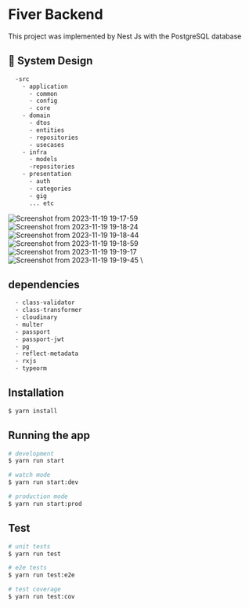 

[circleci-image]: https://img.shields.io/circleci/build/github/nestjs/nest/master?token=abc123def456
[circleci-url]: https://circleci.com/gh/nestjs/nest


# Fiver Backend
This project was implemented by Nest Js with the PostgreSQL database


## 🎨 System Design
```bash
  -src 
    - application
      - common 
      - config 
      - core 
    - domain 
      - dtos 
      - entities 
      - repositories 
      - usecases 
    - infra 
      - models 
      -repositories 
    - presentation 
      - auth 
      - categories 
      - gig 
      ... etc
```
![Screenshot from 2023-11-19 19-17-59](https://github.com/dev-mohamed77/Fiverr-Backend/assets/69175319/ae90509f-113c-465c-929b-140d2cb7e9cd) \
![Screenshot from 2023-11-19 19-18-24](https://github.com/dev-mohamed77/Fiverr-Backend/assets/69175319/982b1a46-d3bb-4a88-b154-808fb7e4418c) \
![Screenshot from 2023-11-19 19-18-44](https://github.com/dev-mohamed77/Fiverr-Backend/assets/69175319/285cceb5-ba96-45e8-ab68-7442683fa54c) \
![Screenshot from 2023-11-19 19-18-59](https://github.com/dev-mohamed77/Fiverr-Backend/assets/69175319/d1b9909c-36ab-4668-8f7a-2ee19646ffb5) \
![Screenshot from 2023-11-19 19-19-17](https://github.com/dev-mohamed77/Fiverr-Backend/assets/69175319/c22ccab9-f9da-4e30-84c1-1013586075ea) \
![Screenshot from 2023-11-19 19-19-45](https://github.com/dev-mohamed77/Fiverr-Backend/assets/69175319/52b26327-a347-4b39-98b9-3b33cfa015f1) \


  

## dependencies
```bash
  - class-validator
  - class-transformer
  - cloudinary
  - multer
  - passport
  - passport-jwt
  - pg
  - reflect-metadata
  - rxjs
  - typeorm
```

## Installation

```bash
$ yarn install
```

## Running the app

```bash
# development
$ yarn run start

# watch mode
$ yarn run start:dev

# production mode
$ yarn run start:prod
```

## Test

```bash
# unit tests
$ yarn run test

# e2e tests
$ yarn run test:e2e

# test coverage
$ yarn run test:cov
```

